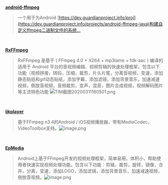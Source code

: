 **[android-ffmpeg](https://github.com/guardianproject/android-ffmpeg)**
>一个用于为Android [https://dev.guardianproject.info/proj](https://dev.guardianproject.info/projects/android-ffmpeg-java)构建自定义ffmpeg二进制文件的系统…

<br>

**[RxFFmpeg](https://github.com/microshow/RxFFmpeg)**
>RxFFmpeg 是基于 ( FFmpeg 4.0 + X264 + mp3lame + fdk-aac ) 编译的适用于 Android 平台的音视频编辑、视频剪辑的快速处理框架，包含以下功能（视频拼接，转码，压缩，裁剪，片头片尾，分离音视频，变速，添加静态贴纸和gif动态贴纸，添加字幕，添加滤镜，添加背景音乐，加速减速视频，倒放音视频，音频裁剪，变声，混音，图片合成视频，视频解码图片等主流特色功能
![TIM截图20200311160501.png](https://upload-images.jianshu.io/upload_images/1940162-28a11e7c09c0910b.png?imageMogr2/auto-orient/strip%7CimageView2/2/w/1240)

<br>

**[ijkplayer](https://github.com/bilibili/ijkplayer)**
>基于FFmpeg n3.4的Android / iOS视频播放器，带有MediaCodec，VideoToolbox支持。![image.png](https://upload-images.jianshu.io/upload_images/1940162-264bee6049da09a5.png?imageMogr2/auto-orient/strip%7CimageView2/2/w/1240)

<br>

**[EpMedia](https://github.com/yangjie10930/EpMedia)**
>Android上基于FFmpeg开发的视频处理框架，简单易用，体积小，帮助使用者快速实现视频处理功能。包含以下功能：剪辑，裁剪，旋转，镜像，合并，分离，变速，添加LOGO，添加滤镜，添加背景音乐，加速减速视频，倒放音视频。![image.png](https://upload-images.jianshu.io/upload_images/1940162-911f1011a6033c8e.png?imageMogr2/auto-orient/strip%7CimageView2/2/w/1240)

